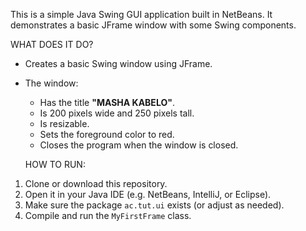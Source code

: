 This is a simple Java Swing GUI application built in NetBeans.
It demonstrates a basic JFrame window with some Swing components.

WHAT DOES IT DO?
- Creates a basic Swing window using JFrame.
- The window:
  - Has the title **"MASHA KABELO"**.
  - Is 200 pixels wide and 250 pixels tall.
  - Is resizable.
  - Sets the foreground color to red.
  - Closes the program when the window is closed.
    
   HOW TO RUN:
1. Clone or download this repository.
2. Open it in your Java IDE (e.g. NetBeans, IntelliJ, or Eclipse).
3. Make sure the package `ac.tut.ui` exists (or adjust as needed).
4. Compile and run the `MyFirstFrame` class.
